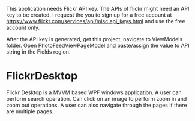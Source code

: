 This application needs Flickr API key. 
The APIs of flickr might need an API key to be created. I request the you to
sign up for a free account at https://www.flickr.com/services/api/misc.api_keys.html and use
the free account only.

After the API key is generated, get this project, navigate to ViewModels folder. Open PhotoFeedViewPageModel and paste/assign the value to API string in the Fields region.

# FlickrDesktop
Flickr Desktop is a MVVM based WPF windows application. A user can perform search operation. 
Can click on an image to perform zoom in and zoom out operations. 
A user can also navigate through the pages if there are multiple pages.

